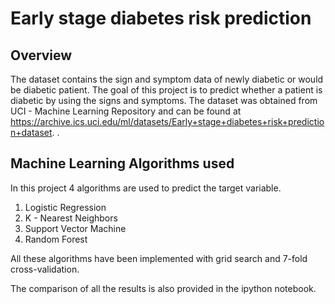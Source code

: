 # Early stage diabetes risk prediction  
  
## Overview  
The dataset contains the sign and symptom data of newly diabetic or would be diabetic patient. The goal of this project is to predict whether a patient is diabetic by using the signs and symptoms. The dataset was obtained from UCI - Machine Learning Repository and can be found at https://archive.ics.uci.edu/ml/datasets/Early+stage+diabetes+risk+prediction+dataset. .  
  
## Machine Learning Algorithms used  
In this project 4 algorithms are used to predict the target variable.
1. Logistic Regression
2. K - Nearest Neighbors
3. Support Vector Machine
4. Random Forest
  
All these algorithms have been implemented with grid search and 7-fold cross-validation.  
  
The comparison of all the results is also provided in the ipython notebook.